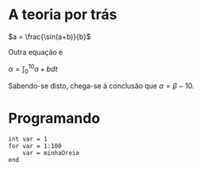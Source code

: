 # A teoria por trás

$a = \frac{\sin(a+b)}{b}$

Outra equação é 

$\alpha = \int_0^{10}{a + b dt}$


Sabendo-se disto, chega-se à conclusão que $\alpha = \beta - 10$.

# Programando

```
int var = 1
for var = 1:100
	var = minhaOreia
end
```

